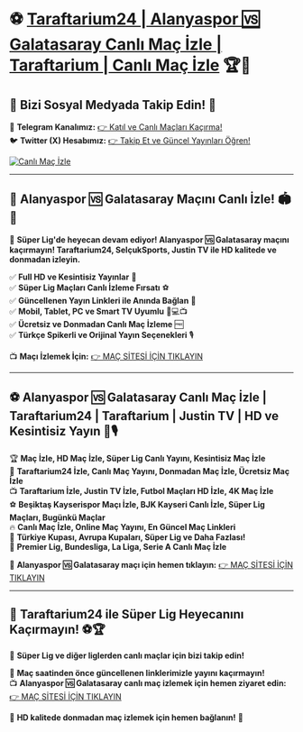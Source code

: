 # ⚽ **[Taraftarium24 | Alanyaspor 🆚 Galatasaray Canlı Maç İzle | Taraftarium | Canlı Maç İzle](http://www.taraftar.site)** 🏆🎥

## 📲 **Bizi Sosyal Medyada Takip Edin!** 🔗
📢 **Telegram Kanalımız:** [👉 Katıl ve Canlı Maçları Kaçırma!](https://t.me/+QasNt6PQaqczZDVi)  
🐦 **Twitter (X) Hesabımız:** [👉 Takip Et ve Güncel Yayınları Öğren!](https://x.com/T24RESMI)  

[![Canlı Maç İzle](https://i.postimg.cc/nzGC9s12/Taraftarium-TANITIM.jpg)](http://www.taraftar.site)  

---

## 🎯 **Alanyaspor 🆚 Galatasaray Maçını Canlı İzle!** 🏟️📡

📌 **Süper Lig'de heyecan devam ediyor! Alanyaspor 🆚 Galatasaray maçını kaçırmayın! Taraftarium24, SelçukSports, Justin TV ile HD kalitede ve donmadan izleyin.**

✅ **Full HD ve Kesintisiz Yayınlar** 🎥  
✅ **Süper Lig Maçları Canlı İzleme Fırsatı** ⚽  
✅ **Güncellenen Yayın Linkleri ile Anında Bağlan** 🔄  
✅ **Mobil, Tablet, PC ve Smart TV Uyumlu** 📱💻📺  
✅ **Ücretsiz ve Donmadan Canlı Maç İzleme** 🆓  
✅ **Türkçe Spikerli ve Orijinal Yayın Seçenekleri** 🎙️  

📺 **Maçı İzlemek İçin:** [👉 MAÇ SİTESİ İÇİN TIKLAYIN](http://www.taraftar.site)

---

## ⚽ **Alanyaspor 🆚 Galatasaray Canlı Maç İzle | Taraftarium24 | Taraftarium | Justin TV | HD ve Kesintisiz Yayın** 📡🎙️

🏆 **Maç İzle, HD Maç İzle, Süper Lig Canlı Yayını, Kesintisiz Maç İzle**  
📡 **Taraftarium24 İzle, Canlı Maç Yayını, Donmadan Maç İzle, Ücretsiz Maç İzle**  
📺 **Taraftarium İzle, Justin TV İzle, Futbol Maçları HD İzle, 4K Maç İzle**  
⚽ **Beşiktaş Kayserispor Maçı İzle, BJK Kayseri Canlı İzle, Süper Lig Maçları, Bugünkü Maçlar**  
🔥 **Canlı Maç İzle, Online Maç Yayını, En Güncel Maç Linkleri**  
🏅 **Türkiye Kupası, Avrupa Kupaları, Süper Lig ve Daha Fazlası!**  
📌 **Premier Lig, Bundesliga, La Liga, Serie A Canlı Maç İzle**  

📌 **Alanyaspor 🆚 Galatasaray maçı için hemen tıklayın:** [👉 MAÇ SİTESİ İÇİN TIKLAYIN](http://www.taraftar.site)

---

## 🚀 **Taraftarium24 ile Süper Lig Heyecanını Kaçırmayın!** ⚽🏆

🏅 **Süper Lig ve diğer liglerden canlı maçlar için bizi takip edin!**

📢 **Maç saatinden önce güncellenen linklerimizle yayını kaçırmayın!**  
📺 **Alanyaspor 🆚 Galatasaray canlı maç izlemek için hemen ziyaret edin:** [👉 MAÇ SİTESİ İÇİN TIKLAYIN](http://www.taraftar.site)  

🌟 **HD kalitede donmadan maç izlemek için hemen bağlanın!** 🎉
